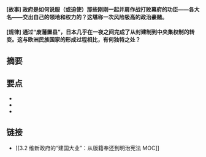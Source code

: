 #### [故事] 政府是如何说服（或迫使）那些刚刚一起并肩作战打败幕府的功臣——各大名——交出自己的领地和权力的？这堪称一次风险极高的政治豪赌。


#### [规律] 通过“废藩置县”，日本几乎在一夜之间完成了从封建制到中央集权制的转变。这与欧洲民族国家的形成过程相比，有何独特之处？


## 摘要


## 要点

- 
- 
- 

## 链接

- [[3.2 维新政府的“建国大业”：从版籍奉还到明治宪法 MOC]]
